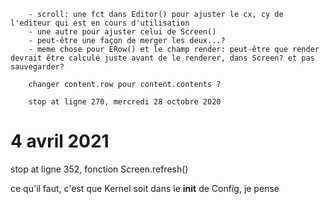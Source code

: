         - scroll: une fct dans Editor() pour ajuster le cx, cy de l'editeur qui est en cours d'utilisation
        - une autre pour ajuster celui de Screen()
        - peut-être une façon de merger les deux...?
        - meme chose pour ERow() et le champ render: peut-être que render devrait être calculé juste avant de le renderer, dans Screen? et pas sauvegarder?

        changer content.row pour content.contents ?

        stop at ligne 270, mercredi 28 octobre 2020
        
        
# 4 avril 2021

 stop at ligne 352, fonction Screen.refresh()
 
 ce qu'il faut, c'est que Kernel soit dans le __init__ de Config, je pense
